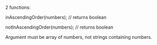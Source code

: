 2 functions:

inAscendingOrder(numbers); // returns boolean

notInAscendingOrder(numbers); // returns boolean

Argument must be array of numbers, not strings containing numbers.